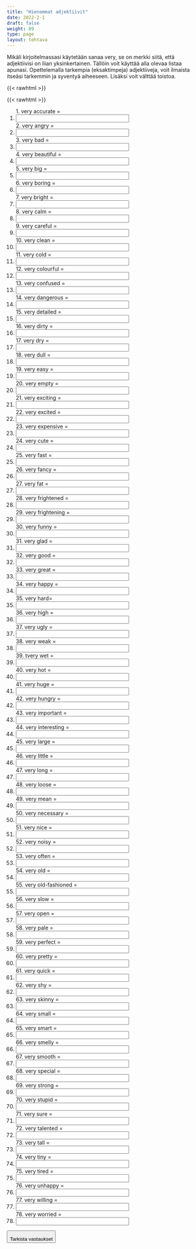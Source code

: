 ```yaml
---
title: "Hienommat adjektiivit"
date: 2022-2-1
draft: false
weight: 89
type: page
layout: tehtava
---
```


Mikäli kirjoitelmassasi käytetään sanaa very, se on merkki siitä, että adjektiivisi on liian yksinkertainen. Tällöin voit käyttää alla olevaa listaa apunasi. Opettelemalla tarkempia (eksaktimpeja) adjektiiveja, voit ilmaista itseäsi tarkemmin ja syventyä aiheeseen. Lisäksi voit välttää toistoa.

{{< rawhtml >}}

{{< rawhtml >}}
<div class="tehtava">
<form autocomplete="off">
  <ol>
  
<section>
1. very accurate = &nbsp;<br class="flex visible md:hidden lg:hidden"><li><input id="q1" type="text"/><span></span></li>
</section>
<section>
2. very angry = &nbsp;<br class="flex visible md:hidden lg:hidden"><li><input id="q2" type="text"/><span></span></li>
</section>
<section>
3. very bad = &nbsp;<br class="flex visible md:hidden lg:hidden"><li><input id="q3" type="text"/><span></span></li>
</section>
<section>
4. very beautiful = &nbsp;<br class="flex visible md:hidden lg:hidden"><li><input id="q4" type="text"/><span></span></li>
</section>
<section>
5. very big = &nbsp;<br class="flex visible md:hidden lg:hidden"><li><input id="q5" type="text"/><span></span></li>
</section>
<section>
6. very boring = &nbsp;<br class="flex visible md:hidden lg:hidden"><li><input id="q6" type="text"/><span></span></li>
</section>
<section>
7. very bright  = &nbsp;<br class="flex visible md:hidden lg:hidden"><li><input id="q7" type="text"/><span></span></li>
</section>
<section>
8. very calm = &nbsp;<br class="flex visible md:hidden lg:hidden"><li><input id="q8" type="text"/><span></span></li>
</section>
<section>
9. very careful = &nbsp;<br class="flex visible md:hidden lg:hidden"><li><input id="q9" type="text"/><span></span></li>
</section>
<section>
10. very clean = &nbsp;<br class="flex visible md:hidden lg:hidden"><li><input id="q10" type="text"/><span></span></li>
</section>
<section>
11. very cold = &nbsp;<br class="flex visible md:hidden lg:hidden"><li><input id="q11" type="text"/><span></span></li>
</section>
<section>
12. very colourful = &nbsp;<br class="flex visible md:hidden lg:hidden"><li><input id="q12" type="text"/><span></span></li>
</section>
<section>
13. very confused = &nbsp;<br class="flex visible md:hidden lg:hidden"><li><input id="q13" type="text"/><span></span></li>
</section>
<section>
14. very dangerous = &nbsp;<br class="flex visible md:hidden lg:hidden"><li><input id="q14" type="text"/><span></span></li>
</section>
<section>
15. very detailed = &nbsp;<br class="flex visible md:hidden lg:hidden"><li><input id="q15" type="text"/><span></span></li>
</section>
<section>
16. very dirty = &nbsp;<br class="flex visible md:hidden lg:hidden"><li><input id="q16" type="text"/><span></span></li>
</section>
<section>
17. very dry = &nbsp;<br class="flex visible md:hidden lg:hidden"><li><input id="q17" type="text"/><span></span></li>
</section>
<section>
18. very dull = &nbsp;<br class="flex visible md:hidden lg:hidden"><li><input id="q18" type="text"/><span></span></li>
</section>
<section>
19. very easy = &nbsp;<br class="flex visible md:hidden lg:hidden"><li><input id="q19" type="text"/><span></span></li>
</section>
<section>
20. very empty = &nbsp;<br class="flex visible md:hidden lg:hidden"><li><input id="q20" type="text"/><span></span></li>
</section>
<section>
21. very exciting = &nbsp;<br class="flex visible md:hidden lg:hidden"><li><input id="q21" type="text"/><span></span></li>
</section>
<section>
22. very excited = &nbsp;<br class="flex visible md:hidden lg:hidden"><li><input id="q22" type="text"/><span></span></li>
</section>
<section>
23. very expensive = &nbsp;<br class="flex visible md:hidden lg:hidden"><li><input id="q23" type="text"/><span></span></li>
</section>
<section>
24. very cute = &nbsp;<br class="flex visible md:hidden lg:hidden"><li><input id="q24" type="text"/><span></span></li>
</section>
<section>
25. very fast = &nbsp;<br class="flex visible md:hidden lg:hidden"><li><input id="q25" type="text"/><span></span></li>
</section>
<section>
26. very fancy = &nbsp;<br class="flex visible md:hidden lg:hidden"><li><input id="q26" type="text"/><span></span></li>
</section>
<section>
27. very fat = &nbsp;<br class="flex visible md:hidden lg:hidden"><li><input id="q27" type="text"/><span></span></li>
</section>
<section>
28. very frightened = &nbsp;<br class="flex visible md:hidden lg:hidden"><li><input id="q28" type="text"/><span></span></li>
</section>
<section>
29. very frightening = &nbsp;<br class="flex visible md:hidden lg:hidden"><li><input id="q29" type="text"/><span></span></li>
</section>
<section>
30. very funny = &nbsp;<br class="flex visible md:hidden lg:hidden"><li><input id="q30" type="text"/><span></span></li>
</section>
<section>
31. very glad = &nbsp;<br class="flex visible md:hidden lg:hidden"><li><input id="q31" type="text"/><span></span></li>
</section>
<section>
32. very good = &nbsp;<br class="flex visible md:hidden lg:hidden"><li><input id="q32" type="text"/><span></span></li>
</section>
<section>
33. very great = &nbsp;<br class="flex visible md:hidden lg:hidden"><li><input id="q33" type="text"/><span></span></li>
</section>
<section>
34. very happy = &nbsp;<br class="flex visible md:hidden lg:hidden"><li><input id="q34" type="text"/><span></span></li>
</section>
<section>
35. very hard= &nbsp;<br class="flex visible md:hidden lg:hidden"><li><input id="q35" type="text"/><span></span></li>
</section>
<section>
36. very high = &nbsp;<br class="flex visible md:hidden lg:hidden"><li><input id="q36" type="text"/><span></span></li>
</section>
<section>
37. very ugly = &nbsp;<br class="flex visible md:hidden lg:hidden"><li><input id="q37" type="text"/><span></span></li>
</section>
<section>
38. very weak = &nbsp;<br class="flex visible md:hidden lg:hidden"><li><input id="q38" type="text"/><span></span></li>
</section>
<section>
39. tvery wet = &nbsp;<br class="flex visible md:hidden lg:hidden"><li><input id="q39" type="text"/><span></span></li>
</section>
<section>
40. very hot = &nbsp;<br class="flex visible md:hidden lg:hidden"><li><input id="q40" type="text"/><span></span></li>
</section>
<section>
41. very huge = &nbsp;<br class="flex visible md:hidden lg:hidden"><li><input id="q41" type="text"/><span></span></li>
</section>
<section>
42. very hungry = &nbsp;<br class="flex visible md:hidden lg:hidden"><li><input id="q42" type="text"/><span></span></li>
</section>
<section>
43. very important = &nbsp;<br class="flex visible md:hidden lg:hidden"><li><input id="q43" type="text"/><span></span></li>
</section>
<section>
44. very interesting = &nbsp;<br class="flex visible md:hidden lg:hidden"><li><input id="q44" type="text"/><span></span></li>
</section>
<section>
45. very large = &nbsp;<br class="flex visible md:hidden lg:hidden"><li><input id="q45" type="text"/><span></span></li>
</section>
<section>
46. very little = &nbsp;<br class="flex visible md:hidden lg:hidden"><li><input id="q46" type="text"/><span></span></li>
</section>
<section>
47. very long = &nbsp;<br class="flex visible md:hidden lg:hidden"><li><input id="q47" type="text"/><span></span></li>
</section>
<section>
48. very loose = &nbsp;<br class="flex visible md:hidden lg:hidden"><li><input id="q48" type="text"/><span></span></li>
</section>
<section>
49. very mean = &nbsp;<br class="flex visible md:hidden lg:hidden"><li><input id="q49" type="text"/><span></span></li>
</section>
<section>
50. very necessary = &nbsp;<br class="flex visible md:hidden lg:hidden"><li><input id="q50" type="text"/><span></span></li>
</section>
<section>
51. very nice = &nbsp;<br class="flex visible md:hidden lg:hidden"><li><input id="q51" type="text"/><span></span></li>
</section>
<section>
52. very noisy = &nbsp;<br class="flex visible md:hidden lg:hidden"><li><input id="q52" type="text"/><span></span></li>
</section>
<section>
53. very often = &nbsp;<br class="flex visible md:hidden lg:hidden"><li><input id="q53" type="text"/><span></span></li>
</section>
<section>
54. very old = &nbsp;<br class="flex visible md:hidden lg:hidden"><li><input id="q54" type="text"/><span></span></li>
</section>
<section>
55. very old-fashioned = &nbsp;<br class="flex visible md:hidden lg:hidden"><li><input id="q55" type="text"/><span></span></li>
</section>
<section>
56. very slow = &nbsp;<br class="flex visible md:hidden lg:hidden"><li><input id="q56" type="text"/><span></span></li>
</section>
<section>
57. very open = &nbsp;<br class="flex visible md:hidden lg:hidden"><li><input id="q57" type="text"/><span></span></li>
</section>
<section>
58. very pale = &nbsp;<br class="flex visible md:hidden lg:hidden"><li><input id="q58" type="text"/><span></span></li>
</section>
<section>
59. very perfect = &nbsp;<br class="flex visible md:hidden lg:hidden"><li><input id="q59" type="text"/><span></span></li>
</section>
<section>
60. very pretty = &nbsp;<br class="flex visible md:hidden lg:hidden"><li><input id="q60" type="text"/><span></span></li>
</section>
<section>
61. very quick = &nbsp;<br class="flex visible md:hidden lg:hidden"><li><input id="q61" type="text"/><span></span></li>
</section>
<section>
62. very shy = &nbsp;<br class="flex visible md:hidden lg:hidden"><li><input id="q62" type="text"/><span></span></li>
</section>
<section>
63. very skinny = &nbsp;<br class="flex visible md:hidden lg:hidden"><li><input id="q63" type="text"/><span></span></li>
</section>
<section>
64. very small = &nbsp;<br class="flex visible md:hidden lg:hidden"><li><input id="q64" type="text"/><span></span></li>
</section>
<section>
65. very smart = &nbsp;<br class="flex visible md:hidden lg:hidden"><li><input id="q65" type="text"/><span></span></li>
</section>
<section>
66. very smelly = &nbsp;<br class="flex visible md:hidden lg:hidden"><li><input id="q66" type="text"/><span></span></li>
</section>
<section>
67. very smooth = &nbsp;<br class="flex visible md:hidden lg:hidden"><li><input id="q67" type="text"/><span></span></li>
</section>
<section>
68. very special = &nbsp;<br class="flex visible md:hidden lg:hidden"><li><input id="q68" type="text"/><span></span></li>
</section>
<section>
69. very strong = &nbsp;<br class="flex visible md:hidden lg:hidden"><li><input id="q69" type="text"/><span></span></li>
</section>
<section>
70. very stupid = &nbsp;<br class="flex visible md:hidden lg:hidden"><li><input id="q70" type="text"/><span></span></li>
</section>
<section>
71. very sure = &nbsp;<br class="flex visible md:hidden lg:hidden"><li><input id="q71" type="text"/><span></span></li>
</section>
<section>
72. very talented = &nbsp;<br class="flex visible md:hidden lg:hidden"><li><input id="q72" type="text"/><span></span></li>
</section>
<section>
73. very tall = &nbsp;<br class="flex visible md:hidden lg:hidden"><li><input id="q73" type="text"/><span></span></li>
</section>
<section>
74. very tiny = &nbsp;<br class="flex visible md:hidden lg:hidden"><li><input id="q74" type="text"/><span></span></li>
</section>
<section>
75. very tired = &nbsp;<br class="flex visible md:hidden lg:hidden"><li><input id="q75" type="text"/><span></span></li>
</section>
<section>
76. very unhappy = &nbsp;<br class="flex visible md:hidden lg:hidden"><li><input id="q76" type="text"/><span></span></li>
</section>
<section>
77. very willing = &nbsp;<br class="flex visible md:hidden lg:hidden"><li><input id="q77" type="text"/><span></span></li>
</section>
<section>
78. very worried = &nbsp;<br class="flex visible md:hidden lg:hidden"><li><input id="q78" type="text"/><span></span></li>
</section>

</ol>
  
 <link rel="stylesheet" type="text/css" href="/css/kirjoita1.css"/>

<div id="buttonWrapper">
  <button type="submit" style="padding-top:1em;">Tarkista vastaukset</button>
</div>

</form>
</div>


<script>
var answers = {
"q1": ["exact","precise"],
"q2": ["furious"],
"q3": ["awful"],
"q4": ["gorgeous"],
"q5": ["massive"],
"q6": ["dull"],
"q7": ["luminous"],
"q8": ["serene"],
"q9": ["cautious"],
"q10": ["spotless","tidy","pure"],
"q11": ["freezing"],
"q12": ["vibrant"],
"q13": ["perplexed"],
"q14": ["perilous"],
"q15": ["meticulous"],
"q16": ["filthy"],
"q17": ["arid"],
"q18": ["tedious"],
"q19": ["effortless"],
"q20": ["desolate"],
"q21": ["thrilling"],
"q22": ["thrilled","exhilarated"],
"q23": ["costly"],
"q24": ["adorable"],
"q25": ["swift"],
"q26": ["lavish"],
"q27": ["obese"],
"q28": ["alarmed"],
"q29": ["terrifying"],
"q30": ["hilarious"],
"q31": ["delighted","overjoyed"],
"q32": ["excellent","superb"],
"q33": ["terrific"],
"q34": ["ecstatic"],
"q35": ["difficult"],
"q36": ["soaring"],
"q37": ["hideous"],
"q38": ["frail","feeble"],
"q39": ["soaked"],
"q40": ["sweltering"],
"q41": ["colossal"],
"q42": ["starving"],
"q43": ["crucial"],
"q44": ["captivating"],
"q45": ["huge"],
"q46": ["tiny"],
"q47": ["lengthy","extensive"],
"q48": ["slack"],
"q49": ["cruel"],
"q50": ["essential"],
"q51": ["kind"],
"q52": ["deafening"],
"q53": ["frequent","frequently"],
"q54": ["ancient"],
"q55": ["archaic"],
"q56": ["sluggish"],
"q57": ["transparent"],
"q58": ["ashen"],
"q59": ["flawless"],
"q60": ["beautiful"],
"q61": ["rapid"],
"q62": ["timid"],
"q63": ["skeletal"],
"q64": ["petite"],
"q65": ["intelligent"],
"q66": ["reeking","pungent"],
"q67": ["sleek"],
"q68": ["exceptional"],
"q69": ["forceful"],
"q70": ["idiotic"],
"q71": ["certain"],
"q72": ["gifted"],
"q73": ["towering"],
"q74": ["miniscule"],
"q75": ["exhausted"],
"q76": ["miserable"],
"q77": ["eager"],
"q78": ["distressed"],
  
  };

function markAnswers() {
  $("input[type='text']").each(function() {
    console.log($.inArray(this.value, answers[this.id]));
    if ($.inArray(this.value.trim(), answers[this.id]) === -1) {
      $(this).parent()[0].setAttribute("class", "vaarin");
    } else {
      $(this).parent()[0].setAttribute("class", "oikein");
    }
  })
}

$("form").on("submit", function(e) {
  e.preventDefault();
  markAnswers();
});
</script>

<style>
.tehtava input[type="text"] {
    width: 300px;
    text-align: left;
}
</style>
</rawhtml>